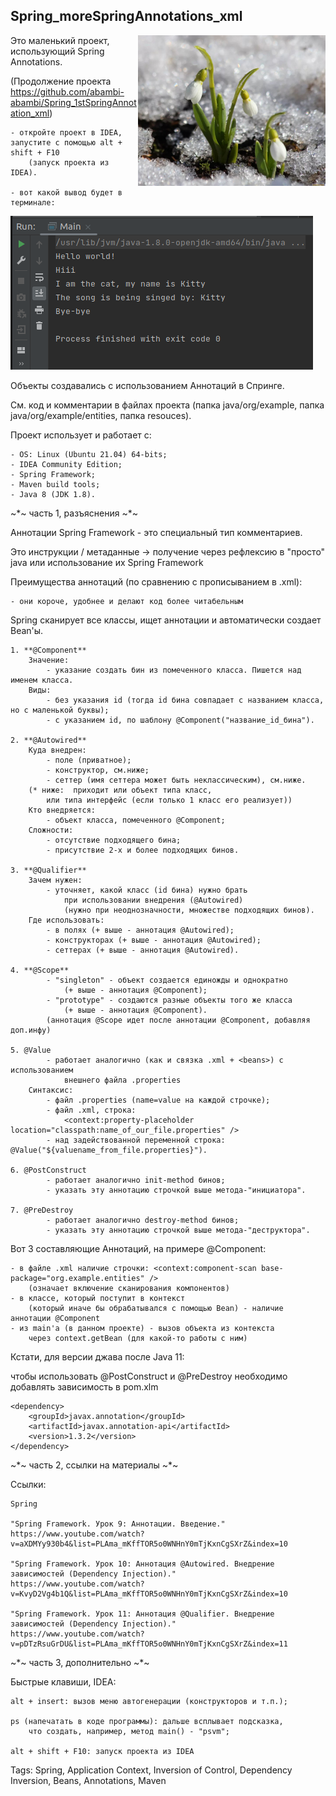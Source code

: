 ## Spring_moreSpringAnnotations_xml
<html><img src = "./docs/spring_4.jpg" align = "right"></html>

Это маленький проект, использующий Spring Annotations.

(Продолжение проекта https://github.com/abambi-abambi/Spring_1stSpringAnnotation_xml)


	- откройте проект в IDEA, запустите с помощью alt + shift + F10
		(запуск проекта из IDEA).

	- вот какой вывод будет в терминале:

<html><img src = "./docs/result_annotations.png"></html>

Объекты создавались с использованием Аннотаций в Спринге.

См. код и комментарии в файлах проекта (папка java/org/example, папка java/org/example/entities, папка resouces).


Проект использует и работает с:

	- OS: Linux (Ubuntu 21.04) 64-bits;
	- IDEA Community Edition;
	- Spring Framework;
	- Maven build tools;
	- Java 8 (JDK 1.8).

~*~ часть 1, разъяснения ~*~

Аннотации Spring Framework - это специальный тип комментариев.

Это инструкции / метаданные -> получение через рефлексию в "просто" java или использование их Spring Framework

Преимущества аннотаций (по сравнению с прописыванием <Bean> в .xml):

	- они короче, удобнее и делают код более читабельным

Spring сканирует все классы, ищет аннотации и автоматически создает Bean'ы.

	1. **@Component**
		Значение:
			- указание создать бин из помеченного класса. Пишется над именем класса.
		Виды:
			- без указания id (тогда id бина совпадает с названием класса, но с маленькой буквы);
			- с указанием id, по шаблону @Component("название_id_бина").

	2. **@Autowired**
		Куда внедрен:
			- поле (приватное);
			- конструктор, см.ниже;
			- сеттер (имя сеттера может быть неклассическим), см.ниже.
		(* ниже:  приходит или объект типа класс,
			или типа интерфейс (если только 1 класс его реализует))
		Кто внедряется:
			- объект класса, помеченного @Component;
		Сложности:
			- отсутствие подходящего бина;
			- присутствие 2-х и более подходящих бинов.

	3. **@Qualifier**
		Зачем нужен:
			- уточняет, какой класс (id бина) нужно брать 
				при использовании внедрения (@Autowired)
				(нужно при неоднозначности, множестве подходящих бинов).
		Где использовать:
			- в полях (+ выше - аннотация @Autowired);
			- конструкторах (+ выше - аннотация @Autowired);
			- сеттерах (+ выше - аннотация @Autowired).

	4. **@Scope**
			- "singleton" - объект создается единожды и однократно
				(+ выше - аннотация @Component);
			- "prototype" - создаются разные объекты того же класса
				(+ выше - аннотация @Component).
			(аннотация @Scope идет после аннотации @Component, добавляя доп.инфу)

	5. @Value
			- работает аналогично (как и связка .xml + <beans>) с использованием
				внешнего файла .properties 
		Синтаксис:
			- файл .properties (name=value на каждой строчке);
			- файл .xml, строка:
				<context:property-placeholder location="classpath:name_of_our_file.properties" />
			- над задействованной переменной строка: @Value("${valuename_from_file.properties}").

	6. @PostConstruct
			- работает аналогично init-method бинов;
			- указать эту аннотацию строчкой выше метода-"инициатора".

	7. @PreDestroy
			- работает аналогично destroy-method бинов;
			- указать эту аннотацию строчкой выше метода-"деструктора".

Вот 3 составляющие Аннотаций, на примере @Component:

	- в файле .xml наличие строчки: <context:component-scan base-package="org.example.entities" />
		(означает включение сканирования компонентов)
	- в классе, который поступит в контекст 
		(который иначе бы обрабатывался с помощью Bean) - наличие аннотации @Component
	- из main'а (в данном проекте) - вызов объекта из контекста
		через context.getBean (для какой-то работы с ним)

Кстати, для версии джава после Java 11:

 чтобы использовать @PostConstruct и @PreDestroy
	необходимо добавлять зависимость в pom.xlm

	<dependency>
		<groupId>javax.annotation</groupId>
		<artifactId>javax.annotation-api</artifactId>
		<version>1.3.2</version>
	</dependency>

~*~ часть 2, ссылки на материалы ~*~

Ссылки:

	Spring

	"Spring Framework. Урок 9: Аннотации. Введение."
	https://www.youtube.com/watch?v=aXDMYy930b4&list=PLAma_mKffTOR5o0WNHnY0mTjKxnCgSXrZ&index=10

	"Spring Framework. Урок 10: Аннотация @Autowired. Внедрение зависимостей (Dependency Injection)."
	https://www.youtube.com/watch?v=KvyD2Vg4b1Q&list=PLAma_mKffTOR5o0WNHnY0mTjKxnCgSXrZ&index=10

	"Spring Framework. Урок 11: Аннотация @Qualifier. Внедрение зависимостей (Dependency Injection)."
	https://www.youtube.com/watch?v=pDTzRsuGrDU&list=PLAma_mKffTOR5o0WNHnY0mTjKxnCgSXrZ&index=11

~*~ часть 3, дополнительно ~*~

Быстрые клавиши, IDEA:

	alt + insert: вызов меню автогенерации (конструкторов и т.п.);

	ps (напечатать в коде программы): дальше всплывает подсказка,
		что создать, например, метод main() - "psvm";

	alt + shift + F10: запуск проекта из IDEA

Tags: Spring, Application Context, Inversion of Control, Dependency Inversion, Beans, Annotations, Maven
